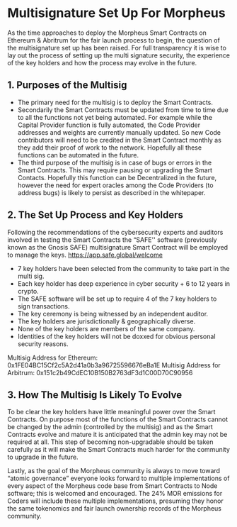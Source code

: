 # Multisignature Set Up For Morpheus

As the time approaches to deploy the Morpheus Smart Contracts on Ethereum & Abritrum for the fair launch process to begin, the question of the multisignature set up has been raised. For full transparency it is wise to lay out the process of setting up the multi signature security, the experience of the key holders and how the process may evolve in the future.

## 1. Purposes of the Multisig
- The primary need for the multisig is to deploy the Smart Contracts. 
- Secondarily the Smart Contracts must be updated from time to time due to all the functions not yet being automated. For example while the Capital Provider function is fully automated, the Code Provider addresses and weights are currently manually updated. So new Code contributors will need to be credited in the Smart Contract monthly as they add their proof of work to the network. Hopefully all these functions can be automated in the future.
- The third purpose of the multisig is in case of bugs or errors in the Smart Contracts. This may require pausing or upgrading the Smart Contacts. Hopefully this function can be Decentralized in the future, however the need for expert oracles among the Code Providers (to address bugs) is likely to persist as described in the whitepaper.

## 2. The Set Up Process and Key Holders
Following the recommendations of the cybersecurity experts and auditors involved in testing the Smart Contracts the “SAFE'' software (previously known as the Gnosis SAFE) multisignature Smart Contract will be employed to manage the keys. https://app.safe.global/welcome

- 7 key holders have been selected from the community to take part in the multi sig.
- Each key holder has deep experience in cyber security + 6 to 12 years in crypto.
- The SAFE software will be set up to require 4 of the 7 key holders to sign transactions.
- The key ceremony is being witnessed by an independent auditor.
- The key holders are jurisdictionally & geographically diverse.
- None of the key holders are members of the same company.
- Identities of the key holders will not be doxxed for obvious personal security reasons.

Multisig Address for Ethereum: 0x1FE04BC15Cf2c5A2d41a0b3a96725596676eBa1E
Multisig Address for Arbitrum: 0x151c2b49CdEC10B150B2763dF3d1C00D70C90956

## 3. How The Multisig Is Likely To Evolve
To be clear the key holders have little meaningful power over the Smart Contracts. On purpose most of the functions of the Smart Contracts cannot be changed by the admin (controlled by the multisig) and as the Smart Contracts evolve and mature it is anticipated that the admin key may not be required at all. This step of becoming non-upgradable should be taken carefully as it will make the Smart Contracts much harder for the community to upgrade in the future.

Lastly, as the goal of the Morpheus community is always to move toward “atomic governance” everyone looks forward to multiple implementations of every aspect of the Morpheus code base from Smart Contracts to Node software; this is welcomed and encouraged. The 24% MOR emissions for Coders will include these multiple implementations, presuming they honor the same tokenomics and fair launch ownership records of the Morpheus community.
